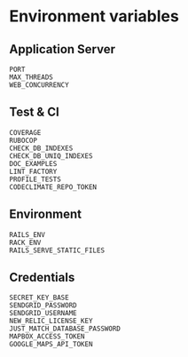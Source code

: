 # Environment variables

## Application Server

```
PORT
MAX_THREADS
WEB_CONCURRENCY
```

## Test & CI

```
COVERAGE
RUBOCOP
CHECK_DB_INDEXES
CHECK_DB_UNIQ_INDEXES
DOC_EXAMPLES
LINT_FACTORY
PROFILE_TESTS
CODECLIMATE_REPO_TOKEN
```

## Environment

```
RAILS_ENV
RACK_ENV
RAILS_SERVE_STATIC_FILES
```

## Credentials

```
SECRET_KEY_BASE
SENDGRID_PASSWORD
SENDGRID_USERNAME
NEW_RELIC_LICENSE_KEY
JUST_MATCH_DATABASE_PASSWORD
MAPBOX_ACCESS_TOKEN
GOOGLE_MAPS_API_TOKEN
```
